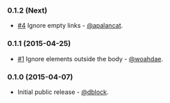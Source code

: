 ### 0.1.2 (Next)

* [#4](https://github.com/dblock/actionmailer-text/pull/4) Ignore empty links - [@apalancat](https://github.com/apalancat).

### 0.1.1 (2015-04-25)

* [#1](https://github.com/dblock/actionmailer-text/pull/1) Ignore elements outside the body - [@woahdae](https://github.com/woahdae).

### 0.1.0 (2015-04-07)

* Initial public release - [@dblock](https://github.com/dblock).

